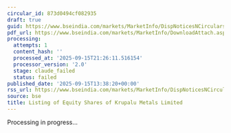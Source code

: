 ```yaml
---
circular_id: 873d0494cf082935
draft: true
guid: https://www.bseindia.com/markets/MarketInfo/DispNoticesNCirculars.aspx?Noticeid={74E0916E-280B-46E9-A203-4635C5A99D78}&noticeno=20250915-54&dt=09/15/2025&icount=54&totcount=81&flag=0
pdf_url: https://www.bseindia.com/markets/MarketInfo/DownloadAttach.aspx?id=20250915-54&attachedId=5eaee3d4-c184-433e-994d-89acef993f89
processing:
  attempts: 1
  content_hash: ''
  processed_at: '2025-09-15T21:26:11.516154'
  processor_version: '2.0'
  stage: claude_failed
  status: failed
published_date: '2025-09-15T13:38:20+00:00'
rss_url: https://www.bseindia.com/markets/MarketInfo/DispNoticesNCirculars.aspx?Noticeid={74E0916E-280B-46E9-A203-4635C5A99D78}&noticeno=20250915-54&dt=09/15/2025&icount=54&totcount=81&flag=0
source: bse
title: Listing of Equity Shares of Krupalu Metals Limited
---
```


Processing in progress...